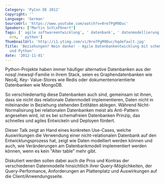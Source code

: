 ```yaml
---
Category: 'PyCon DE 2012'
Copyright: ''
Language: 'German'
SourceUrl: 'https://www.youtube.com/watch?v=0re7PgM9Duc'
Speakers: ["Martin Sch\xF6nert"]
Tags: [' agile softwareentwicklung', ' datenbank', ' datenmodellierung', ' nosql',
  orm, ' python']
ThumbnailUrl: 'http://i1.ytimg.com/vi/0re7PgM9Duc/hqdefault.jpg'
Title: 'Beziehungen? Nein danke! - Agile Datenbankentwicklung mit schemafreien Datenbanken
  und Python'
date: '2012-11-01'
---
```

Python-Projekte haben immer häufiger alternative Datenbanken aus der nosql
/newsql-Familie in ihrem Stack, seien es Graphendatenbanken wie Neo4j, Key-
Value-Stores wie Redis oder dokumentenorientierte Datenbanken wie MongoDB.

So verschiedenartig diese Datenbanken auch sind, gemeinsam ist ihnen, dass sie
nicht das relationale Datenmodell implementieren, Daten nicht in miteinander
in Beziehung stehenden Entitäten ablegen. Während Nicht-Normalisirung bei
relationalen Datenbanken meist als Anti-Pattern angesehen wird, ist es bei
schemafreien Datenbanken Prinzip, das schnelles und agiles Entwickeln und
Deployen fördert.

Dieser Talk zeigt an Hand eines konkreten Use-Cases, welche Auswirkungen die
Verwendung einer nicht-relationalen Datenbank auf den Entwicklungsprozess hat,
zeigt wie Daten modelliert werden können und auch, wie Veränderungen am
Datenbankmodell implementiert werden können, wenn es kein "Alter table" mehr
gibt.

Diskutiert werden sollen dabei auch die Pros und Kontras der verschiedenen
Datenmodelle hinsichtlich ihrer Query-Möglichkeiten, der Query-Performance,
Anforderungen an Plattenplatz und Auswirkungen auf die Client/Anwendungsseite.

